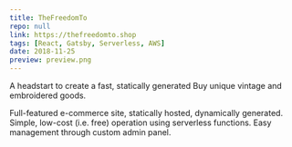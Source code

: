 ```yaml
---
title: TheFreedomTo
repo: null
link: https://thefreedomto.shop
tags: [React, Gatsby, Serverless, AWS]
date: 2018-11-25
preview: preview.png
---
```


A headstart to create a fast, statically generated Buy unique vintage and embroidered goods.

Full-featured e-commerce site, statically hosted, dynamically generated. Simple, low-cost (i.e. free) operation using serverless functions. Easy management through custom admin panel.
